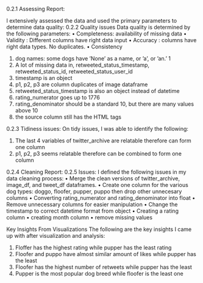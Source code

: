 
0.2.1 Assessing Report:

I extensively assessed the data and used the primary parameters to determine data quality:
0.2.2 Quality issues
Data quality is determined by the following parameters:
• Completeness: availability of missing data
• Validity : Different columns have right data input
• Accuracy : columns have right data types. No duplicates.
• Consistency
1. dog names: some dogs have ’None’ as a name, or ’a’, or ’an.’
1
2. A lot of missing data in, retweeted_status_timestamp, retweeted_status_id,
retweeted_status_user_id
3. timestamp is an object
4. p1, p2, p3 are column duplicates of image dataframe
5. retweeted_status_timestamp is also an object instead of datetime
6. rating_numerator goes up to 1776
7. rating_denominator should be a standard 10, but there are many values above 10
8. the source column still has the HTML tags

0.2.3 Tidiness issues:
On tidy issues, I was able to identify the following:
1. The last 4 variables of twitter_archive are relatable therefore can form one column
2. p1, p2, p3 seems relatable therefore can be combined to form one column

0.2.4 Cleaning Report:
0.2.5 Issues:
I defined the following issues in my data cleaning process:
• Merge the clean versions of twitter_archive, image_df, and tweet_df dataframes. • Create
one column for the various dog types: doggo, floofer, pupper, puppo then drop other
unnecesary columns
• Converting rating_numerator and rating_denominator into float
• Remove unnecessary columns for easier manipulation
• Change the timestamp to correct datetime format from object
• Creating a rating column
• creating month column
• remove missing values


Key Insights From Visualizations
 The following are the key insights I came up with after visualization and analysis:
 1. Floffer has the highest rating while pupper has the least rating
 2. Floofer and puppo have almost similar amount of likes while pupper has the least
 3. Floofer has the highest number of retweets while pupper has the least
 4. Pupper is the most popular dog breed while floofer is the least one
 